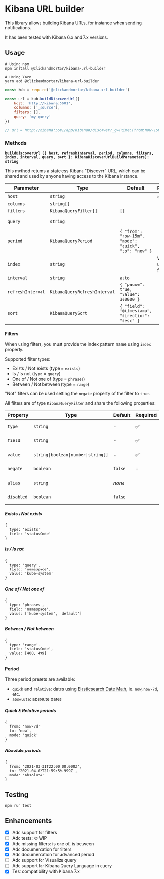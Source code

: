 # Kibana URL builder

This library allows building Kibana URLs, for instance when sending notifications.

It has been tested with Kibana 6.x and 7.x versions.

## Usage

```shell
# Using npm
npm install @clickandmortar/kibana-url-builder

# Using Yarn
yarn add @clickandmortar/kibana-url-builder
```

```javascript
const kub = require('@clickandmortar/kibana-url-builder')

const url = kub.buildDiscoverUrl({
    host: 'http://kibana:5601',
    columns: ['_source'],
    filters: [],
    query: 'my query'
})

// url = http://kibana:5601/app/kibana#/discover?_g=(time:(from:now-15m,mode:quick,to:now))&_a=(columns:!(_source),filters:!(),interval:auto,query:(language:lucene,query:'my query'),sort:!('@timestamp',desc))
```

### Methods

**`buildDiscoverUrl ({ host, refreshInterval, period, columns, filters, index, interval, query, sort }: KibanaDiscoverUrlBuildParameters): string`**

This method returns a stateless Kibana "Discover" URL, which can be shared and used by anyone having access to the Kibana instance.

| Parameter | Type | Default | Required | Example |
|---|---|---|---|---|
| `host` | `string` | | ✅ | `http://kibana:5601` |
| `columns` | `string[]` | | | `['_source', 'log']` |
| `filters` | `KibanaQueryFilter[]` | `[]` | | See below |
| `query` | `string` | | | `foo AND bar` (Lucene syntax) |
| `period` | `KibanaQueryPeriod` | `{ "from": "now-15m", "mode": "quick", "to": "now" }` | | See below |
| `index` | `string` | | When using filters | `my-index-pattern` |
| `interval` | `string` | `auto` | | `15m` |
| `refreshInterval` | `KibanaQueryRefreshInterval` | `{ "pause": true, "value": 300000 }` | | |
| `sort` | `KibanaQuerySort` | `{ "field": "@timestamp", "direction": "desc" }` | | |

#### Filters

When using filters, you must provide the index pattern name using `index` property.

Supported filter types:

* Exists / Not exists (type = `exists`)
* Is / Is not (type = `query`)
* One of / Not one of (type = `phrases`)
* Between / Not between (type = `range`)

"Not" filters can be used setting the `negate` property of the filter to `true`.

All filters are of type `KibanaQueryFilter` and share the following properties:

| Property | Type | Default | Required | Description |
|---|---|---|---|---|
| `type` | `string` | - | ✅ | See below examples |
| `field` | `string` | - | ✅ | Name of the ES field |
| `value` | <code>string&#124;boolean&#124;number&#124;string[]</code> | - | ✅ | See below examples |
| `negate` | `boolean` | `false` | - | Negate the filter |
| `alias` | `string` | _none_ | | Alias for the filter |
| `disabled` | `boolean` | `false` | | Mark filter as disabled |

##### Exists / Not exists

```json5
{
  type: 'exists',
  field: 'statusCode'
}
```

##### Is / Is not

```json5
{
  type: 'query',
  field: 'namespace',
  value: 'kube-system'
}
```

##### One of / Not one of

```json5
{
  type: 'phrases',
  field: 'namespace',
  value: ['kube-system', 'default']
}
```

##### Between / Not between

```json5
{
  type: 'range',
  field: 'statusCode',
  value: [400, 499]
}
```

#### Period

Three period presets are available:

* `quick` and `relative`: dates using [Elasticsearch Date Math](https://www.elastic.co/guide/en/elasticsearch/reference/current/common-options.html#date-math), ie. `now`, `now-7d`, etc.
* `absolute`: absolute dates

##### Quick & Relative periods

```json5
{
  from: 'now-7d',
  to: 'now',
  mode: 'quick'
}
```


##### Absolute periods

```json5
{
  from: '2021-03-31T22:00:00.000Z',
  to: '2021-04-02T21:59:59.999Z',
  mode: 'absolute'
}
```

## Testing

```shell
npm run test
```

## Enhancements

* [x] Add support for filters
* [ ] Add tests: ⚙️ WIP
* [x] Add missing filters: is one of, is between
* [x] Add documentation for filters
* [x] Add documentation for advanced period
* [ ] Add support for Visualize query
* [ ] Add support for Kibana Query Language in query
* [x] Test compatibility with Kibana 7.x
